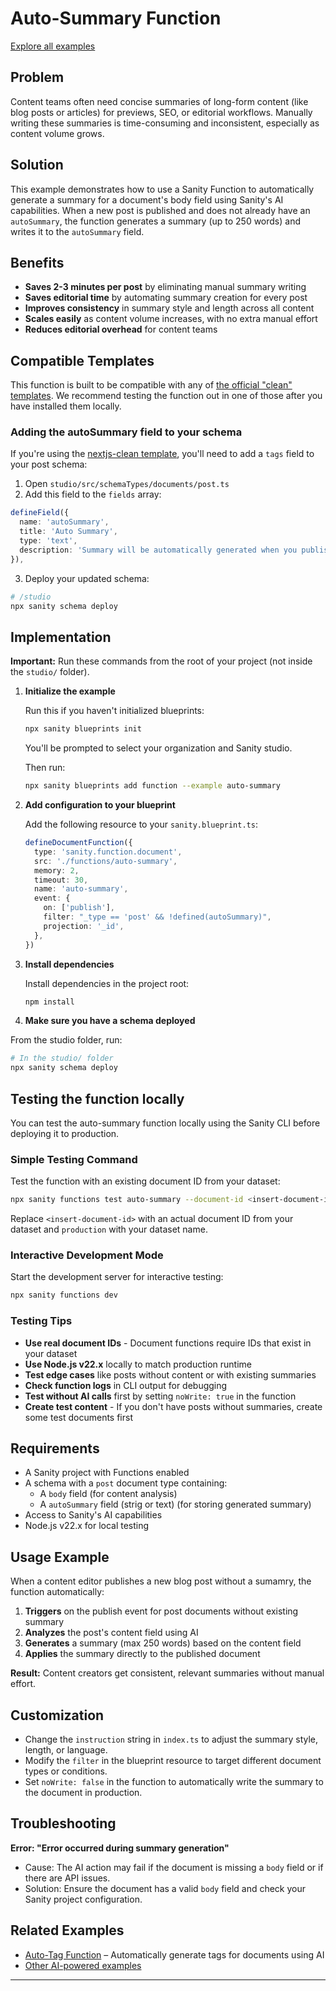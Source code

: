 # Auto-Summary Function

[Explore all examples](https://github.com/sanity-io/sanity/tree/main/examples)

## Problem

Content teams often need concise summaries of long-form content (like blog posts or articles) for previews, SEO, or editorial workflows. Manually writing these summaries is time-consuming and inconsistent, especially as content volume grows.

## Solution

This example demonstrates how to use a Sanity Function to automatically generate a summary for a document's body field using Sanity's AI capabilities. When a new post is published and does not already have an `autoSummary`, the function generates a summary (up to 250 words) and writes it to the `autoSummary` field.

## Benefits

- **Saves 2-3 minutes per post** by eliminating manual summary writing
- **Saves editorial time** by automating summary creation for every post
- **Improves consistency** in summary style and length across all content
- **Scales easily** as content volume increases, with no extra manual effort
- **Reduces editorial overhead** for content teams

## Compatible Templates

This function is built to be compatible with any of [the official "clean" templates](https://www.sanity.io/exchange/type=templates/by=sanity). We recommend testing the function out in one of those after you have installed them locally.

### Adding the autoSummary field to your schema

If you're using the [nextjs-clean template](https://github.com/sanity-io/sanity-template-nextjs-clean), you'll need to add a `tags` field to your post schema:

1. Open `studio/src/schemaTypes/documents/post.ts`
2. Add this field to the `fields` array:

```typescript
defineField({
  name: 'autoSummary',
  title: 'Auto Summary',
  type: 'text',
  description: 'Summary will be automatically generated when you publish a post',
}),
```

3. Deploy your updated schema:

```bash
# /studio
npx sanity schema deploy
```

## Implementation

**Important:** Run these commands from the root of your project (not inside the `studio/` folder).

1. **Initialize the example**

   Run this if you haven't initialized blueprints:

   ```bash
   npx sanity blueprints init
   ```

   You'll be prompted to select your organization and Sanity studio.

   Then run:

   ```bash
   npx sanity blueprints add function --example auto-summary
   ```

2. **Add configuration to your blueprint**

   Add the following resource to your `sanity.blueprint.ts`:

   ```ts
   defineDocumentFunction({
     type: 'sanity.function.document',
     src: './functions/auto-summary',
     memory: 2,
     timeout: 30,
     name: 'auto-summary',
     event: {
       on: ['publish'],
       filter: "_type == 'post' && !defined(autoSummary)",
       projection: '_id',
     },
   })
   ```

3. **Install dependencies**

   Install dependencies in the project root:

   ```bash
   npm install
   ```

4. **Make sure you have a schema deployed**

From the studio folder, run:

```bash
# In the studio/ folder
npx sanity schema deploy
```

## Testing the function locally

You can test the auto-summary function locally using the Sanity CLI before deploying it to production.

### Simple Testing Command

Test the function with an existing document ID from your dataset:

```bash
npx sanity functions test auto-summary --document-id <insert-document-id> --dataset production --with-user-token
```

Replace `<insert-document-id>` with an actual document ID from your dataset and `production` with your dataset name.

### Interactive Development Mode

Start the development server for interactive testing:

```bash
npx sanity functions dev
```

### Testing Tips

- **Use real document IDs** - Document functions require IDs that exist in your dataset
- **Use Node.js v22.x** locally to match production runtime
- **Test edge cases** like posts without content or with existing summaries
- **Check function logs** in CLI output for debugging
- **Test without AI calls** first by setting `noWrite: true` in the function
- **Create test content** - If you don't have posts without summaries, create some test documents first

## Requirements

- A Sanity project with Functions enabled
- A schema with a `post` document type containing:
  - A `body` field (for content analysis)
  - A `autoSummary` field (strig or text) (for storing generated summary)
- Access to Sanity's AI capabilities
- Node.js v22.x for local testing

## Usage Example

When a content editor publishes a new blog post without a sumamry, the function automatically:

1. **Triggers** on the publish event for post documents without existing summary
2. **Analyzes** the post's content field using AI
3. **Generates** a summary (max 250 words) based on the content field
4. **Applies** the summary directly to the published document

**Result:** Content creators get consistent, relevant summaries without manual effort.

## Customization

- Change the `instruction` string in `index.ts` to adjust the summary style, length, or language.
- Modify the `filter` in the blueprint resource to target different document types or conditions.
- Set `noWrite: false` in the function to automatically write the summary to the document in production.

## Troubleshooting

**Error: "Error occurred during summary generation"**

- Cause: The AI action may fail if the document is missing a `body` field or if there are API issues.
- Solution: Ensure the document has a valid `body` field and check your Sanity project configuration.

## Related Examples

- [Auto-Tag Function](../auto-tag/README.md) – Automatically generate tags for documents using AI
- [Other AI-powered examples](https://github.com/sanity-io/sanity/tree/main/examples)

---
